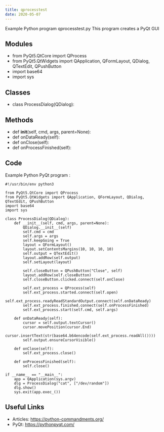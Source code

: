 ```yaml
---
title: qprocesstest
date: 2020-05-07
---
```

Example Python program qprocesstest.py
This program creates a PyQt GUI

## Modules

* from PyQt5.QtCore import QProcess
* from PyQt5.QtWidgets import QApplication, QFormLayout, QDialog, QTextEdit, QPushButton
* import base64
* import sys

## Classes

* class ProcessDialog(QDialog):

## Methods

* def __init__(self, cmd, args, parent=None):
* def onDataReady(self):
* def onClose(self):
* def onProcessFinished(self):

## Code

Example Python PyQt program :

    #!/usr/bin/env python3
    
    from PyQt5.QtCore import QProcess
    from PyQt5.QtWidgets import QApplication, QFormLayout, QDialog, QTextEdit, QPushButton
    import base64
    import sys
    
    class ProcessDialog(QDialog):
        def __init__(self, cmd, args, parent=None):
            QDialog.__init__(self)
            self.cmd = cmd
            self.args = args
            self.keepGoing = True
            layout = QFormLayout()
            layout.setContentsMargins(10, 10, 10, 10)
            self.output = QTextEdit()
            layout.addRow(self.output)
            self.setLayout(layout)
    
            self.closeButton = QPushButton("Close", self)
            layout.addRow(self.closeButton)
            self.closeButton.clicked.connect(self.onClose)
    
            self.ext_process = QProcess(self)
            self.ext_process.started.connect(self.open)
            self.ext_process.readyReadStandardOutput.connect(self.onDataReady)
            self.ext_process.finished.connect(self.onProcessFinished)
            self.ext_process.start(self.cmd, self.args)
    
        def onDataReady(self):
            cursor = self.output.textCursor()
            cursor.movePosition(cursor.End)
            cursor.insertText(str(base64.b64encode(self.ext_process.readAll())))
            self.output.ensureCursorVisible()
            
        def onClose(self):
            self.ext_process.close()
    
        def onProcessFinished(self):
            self.close()
    
    if __name__ == "__main__":
        app = QApplication(sys.argv)
        dlg = ProcessDialog("cat", ["/dev/random"])
        dlg.show()    
        sys.exit(app.exec_())
    

## Useful Links

- Articles: https://python-commandments.org/
- PyQt: https://pythonpyqt.com/
